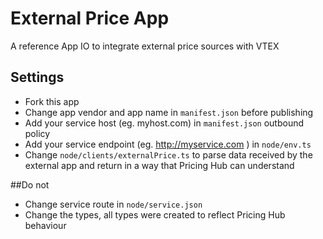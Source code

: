# External Price App

A reference App IO to integrate external price sources with VTEX

## Settings

- Fork this app
- Change app vendor and app name in `manifest.json` before publishing
- Add your service host (eg. myhost.com) in `manifest.json` outbound policy
- Add your service endpoint (eg. http://myservice.com ) in `node/env.ts`
- Change `node/clients/externalPrice.ts` to parse data received by the external app and return in a way that Pricing Hub can understand

##Do not
- Change service route in `node/service.json`
- Change the types, all types were created to reflect Pricing Hub behaviour
